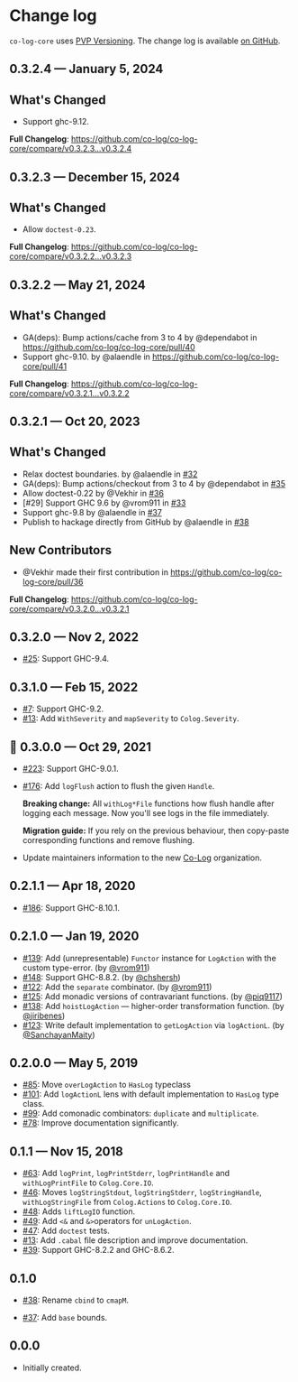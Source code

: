 # Change log

`co-log-core` uses [PVP Versioning][1].
The change log is available [on GitHub][2].

## 0.3.2.4 — January 5, 2024

## What's Changed

* Support ghc-9.12.

**Full Changelog**: https://github.com/co-log/co-log-core/compare/v0.3.2.3...v0.3.2.4

## 0.3.2.3 — December 15, 2024

## What's Changed

* Allow `doctest-0.23`.

**Full Changelog**: https://github.com/co-log/co-log-core/compare/v0.3.2.2...v0.3.2.3

## 0.3.2.2 — May 21, 2024

## What's Changed
* GA(deps): Bump actions/cache from 3 to 4 by @dependabot in https://github.com/co-log/co-log-core/pull/40
* Support ghc-9.10. by @alaendle in https://github.com/co-log/co-log-core/pull/41


**Full Changelog**: https://github.com/co-log/co-log-core/compare/v0.3.2.1...v0.3.2.2

## 0.3.2.1 — Oct 20, 2023

## What's Changed
* Relax doctest boundaries. by @alaendle in [#32](https://github.com/co-log/co-log-core/pull/32)
* GA(deps): Bump actions/checkout from 3 to 4 by @dependabot in [#35](https://github.com/co-log/co-log-core/pull/35)
* Allow doctest-0.22 by @Vekhir in [#36](https://github.com/co-log/co-log-core/pull/36)
* [#29] Support GHC 9.6 by @vrom911 in [#33](https://github.com/co-log/co-log-core/pull/33)
* Support ghc-9.8 by @alaendle in [#37](https://github.com/co-log/co-log-core/pull/37)
* Publish to hackage directly from GitHub by @alaendle in [#38](https://github.com/co-log/co-log-core/pull/38)

## New Contributors
* @Vekhir made their first contribution in https://github.com/co-log/co-log-core/pull/36

**Full Changelog**: https://github.com/co-log/co-log-core/compare/v0.3.2.0...v0.3.2.1

## 0.3.2.0 — Nov 2, 2022

- [#25](https://github.com/co-log/co-log-core/issues/25):
  Support GHC-9.4.

## 0.3.1.0 — Feb 15, 2022

- [#7](https://github.com/co-log/co-log-core/issues/7):
  Support GHC-9.2.
- [#13](https://github.com/co-log/co-log-core/issues/13):
  Add `WithSeverity` and `mapSeverity` to `Colog.Severity`.

## 🎃 0.3.0.0 — Oct 29, 2021

- [#223](https://github.com/co-log/co-log/pull/223):
  Support GHC-9.0.1.
- [#176](https://github.com/co-log/co-log/issues/176):
  Add `logFlush` action to flush the given `Handle`.

  **Breaking change:** All `withLog*File` functions how flush handle
  after logging each message. Now you'll see logs in the file
  immediately.

  **Migration guide:** If you rely on the previous behaviour, then
  copy-paste corresponding functions and remove flushing.

- Update maintainers information to the new
  [Co-Log](https://github.com/co-log) organization.

## 0.2.1.1 — Apr 18, 2020

- [#186](https://github.com/co-log/co-log/issues/186):
  Support GHC-8.10.1.

## 0.2.1.0 — Jan 19, 2020

- [#139](https://github.com/co-log/co-log/issues/139):
  Add (unrepresentable) `Functor` instance for `LogAction` with the
  custom type-error.
  (by [@vrom911](https://github.com/vrom911))
- [#148](https://github.com/co-log/co-log/issues/148):
  Support GHC-8.8.2.
  (by [@chshersh](https://github.com/chshersh))
- [#122](https://github.com/co-log/co-log/issues/122):
  Add the `separate` combinator.
  (by [@vrom911](https://github.com/vrom911))
- [#125](https://github.com/co-log/co-log/issues/125):
  Add monadic versions of contravariant functions.
  (by [@piq9117](https://github.com/piq9117))
- [#138](https://github.com/co-log/co-log/issues/138):
  Add `hoistLogAction` — higher-order transformation function.
  (by [@jiribenes](https://github.com/jiribenes))
- [#123](https://github.com/co-log/co-log/issues/123):
  Write default implementation to `getLogAction` via `logActionL`.
  (by [@SanchayanMaity](https://github.com/SanchayanMaity))

## 0.2.0.0 — May 5, 2019

- [#85](https://github.com/co-log/co-log/issues/85):
  Move `overLogAction` to `HasLog` typeclass
- [#101](https://github.com/co-log/co-log/issues/101):
  Add `logActionL` lens with default implementation to `HasLog` type class.
- [#99](https://github.com/co-log/co-log/issues/99):
  Add comonadic combinators: `duplicate` and `multiplicate`.
- [#78](https://github.com/co-log/co-log/issues/78):
  Improve documentation significantly.

## 0.1.1 — Nov 15, 2018

- [#63](https://github.com/co-log/co-log/issues/63):
  Add `logPrint`, `logPrintStderr`, `logPrintHandle` and `withLogPrintFile` to `Colog.Core.IO`.
- [#46](https://github.com/co-log/co-log/issues/46):
  Moves `logStringStdout`, `logStringStderr`, `logStringHandle`,
  `withLogStringFile` from `Colog.Actions` to `Colog.Core.IO`.
- [#48](https://github.com/co-log/co-log/issues/48):
  Adds `liftLogIO` function.
- [#49](https://github.com/co-log/co-log/issues/49):
  Add `<&` and `&>`operators for `unLogAction`.
- [#47](https://github.com/co-log/co-log/issues/47):
  Add `doctest` tests.
- [#13](https://github.com/co-log/co-log/issues/13):
  Add `.cabal` file description and improve documentation.
- [#39](https://github.com/co-log/co-log/issues/39):
  Support GHC-8.2.2 and GHC-8.6.2.

## 0.1.0

- [#38](https://github.com/co-log/co-log/issues/38):
  Rename `cbind` to `cmapM`.

- [#37](https://github.com/co-log/co-log/issues/37):
  Add `base` bounds.

## 0.0.0

- Initially created.

[1]: https://pvp.haskell.org
[2]: https://github.com/co-log/co-log-core/releases
